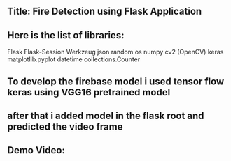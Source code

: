 ## Title: Fire Detection using Flask Application

## Here is the list of libraries:

Flask
Flask-Session
Werkzeug
json
random
os
numpy
cv2 (OpenCV)
keras
matplotlib.pyplot
datetime
collections.Counter

## To develop the firebase model i used tensor flow keras using VGG16 pretrained model
## after that i added model in the flask root and predicted the video frame

## Demo Video:
